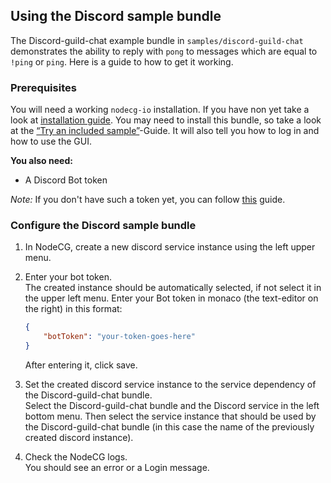 ## Using the Discord sample bundle

The Discord-guild-chat example bundle in `samples/discord-guild-chat`
demonstrates the ability to reply with `pong` to messages which are equal to
`!ping` or `ping`. Here is a guide to how to get it working.

### Prerequisites

You will need a working `nodecg-io` installation. If you have non yet take a
look at [installation guide](../getting_started/install.md). You may need to
install this bundle, so take a look at the
[“Try an included sample”](../getting_started/try_example_bundle.md)-Guide. It
will also tell you how to log in and how to use the GUI.

**You also need:**

-   A Discord Bot token

_Note:_ If you don't have such a token yet, you can follow
[this](https://discordjs.guide/preparations/setting-up-a-bot-application.html)
guide.

### Configure the Discord sample bundle

1. In NodeCG, create a new discord service instance using the left upper menu.
2. Enter your bot token.  
   The created instance should be automatically selected, if not select it in
   the upper left menu. Enter your Bot token in monaco (the text-editor on the
   right) in this format:

    ```json
    {
        "botToken": "your-token-goes-here"
    }
    ```

    After entering it, click save.

3. Set the created discord service instance to the service dependency of the
   Discord-guild-chat bundle.  
   Select the Discord-guild-chat bundle and the Discord service in the left
   bottom menu. Then select the service instance that should be used by the
   Discord-guild-chat bundle (in this case the name of the previously created
   discord instance).
4. Check the NodeCG logs.  
   You should see an error or a Login message.
